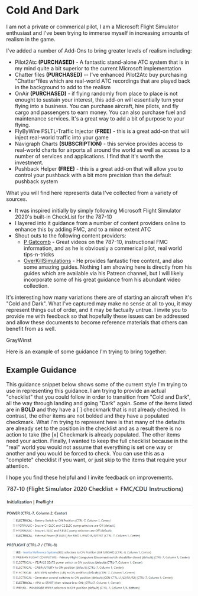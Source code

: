 # Cold And Dark
I am not a private or commerical pilot, I am a Microsoft Flight Simulator enthusiast and I've been trying to immerse myself in increasing amounts of realism in the game.

I've added a number of Add-Ons to bring greater levels of realism including:
* Pilot2Atc **(PURCHASED)** - A fantastic stand-alone ATC system that is in my mind quite a bit superior to the current Microsoft implementation
* Chatter files **(PURCHASED)** -- I've enhanced Pilot2Atc buy purchasing "Chatter"files which are real-world ATC recordings that are played back in the background to add to the realism
* OnAir **(PURCHASED)** - if flying randomly from place to place is not enought to sustain your interest, this add-on will essentially turn your flying into a business.  You can purchase aircraft, hire pilots, and fly cargo and passengers to earn money.  You can also purchase fuel and maintenance services.  It's a great way to add a bit of purpose to your flying.
* FlyByWire FSLTL-Traffic Injector **(FREE)** - this is a great add-on that will inject real-world traffic into your game
* Navigraph Charts **(SUBSCRIPTION)** - this service provides access to real-world charts for airports all around the world as well as access to a number of services and applications.  I find that it's worth the investment.
* Pushback Helper **(FREE)** - this is a great add-on that will allow you to control your pushback with a bit more precision than the default pushback system

What you will find here represents data I've collected from a variety of sources.
- It was inspired initially by simply following Microsoft Flight Simulator 2020's built-in CheckList for the 787-10
- I layered into it guidance from a number of content providers online to enhance this by adding FMC, and to a minor extent ATC
- Shout outs to the following content providers:
    - [P Gatcomb](https://www.youtube.com/@PGatcomb) - Great videos on the 787-10, instructional FMC information, and as he is obviously a commerical pilot, real world tips-n-tricks
    - [OverKillSimulations](https://www.youtube.com/@OverkillSimulations) - He provides fantastic free content, and also some amazing guides.  Nothing I am showing here is directly from his guides which are available via his Patreon channel, but I will likely incorporate some of his great guidance from his abundant video collection.

It's interesting how many variations there are of starting an aircraft when it's "Cold and Dark".  What I've captured may make no sense at all to you, it may represent things out of order, and it may be factually untrue.  I invite you to provide me with feedback so that hopefully these issues can be addressed and allow these documents to become reference materials that others can benefit from as well.

GrayWinst

Here is an example of some guidance I'm trying to bring together:

## Example Guidance
This guidance snippet below shows some of the current style I'm trying to use in representing this guidance.  I am trying to provide an actual "checklist" that you could follow in order to transition from "Cold and Dark", all the way through landing and going "Dark" again.  Some of the items listed are in **BOLD** and they have a [ ] checkmark that is not already checked.  In contrast, the other items are not bolded and they have a populated checkmark.  What I'm trying to represent here is that many of the defaults are already set to the position in the checklist and as a result there is no action to take (the [x] Checkmark is already populated.  The other items need your action.  Finally, I wanted to keep the full checklist because in the "real" world you would not assume that everything is set one way or another and you would be forced to check.  You can use this as a "complete" checklist if you want, or just skip to the items that require your attention.

I hope you find these helpful and I invite feedback on improvements.

![Example Guidance](Img/Example-Guidance.jpg)